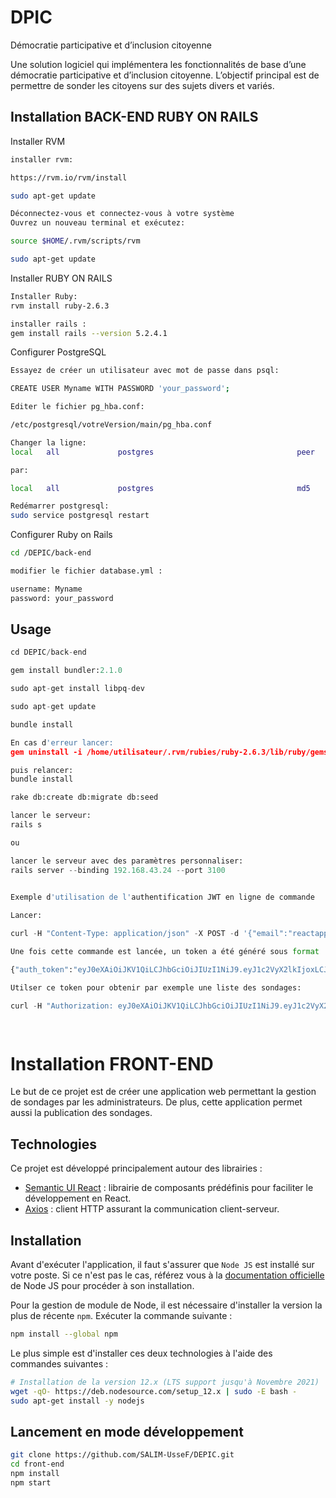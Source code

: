# DPIC

Démocratie participative et d’inclusion citoyenne

Une solution logiciel qui implémentera les fonctionnalités de base d’une démocratie participative et d’inclusion citoyenne. L’objectif principal est de permettre de sonder les citoyens sur des sujets divers et variés.

## Installation BACK-END RUBY ON RAILS

Installer RVM

```bash
installer rvm:

https://rvm.io/rvm/install

sudo apt-get update

Déconnectez-vous et connectez-vous à votre système
Ouvrez un nouveau terminal et exécutez:

source $HOME/.rvm/scripts/rvm

sudo apt-get update

```

Installer RUBY ON RAILS

```bash
Installer Ruby:
rvm install ruby-2.6.3

installer rails :
gem install rails --version 5.2.4.1

```

Configurer PostgreSQL

```bash
Essayez de créer un utilisateur avec mot de passe dans psql:

CREATE USER Myname WITH PASSWORD 'your_password';

Editer le fichier pg_hba.conf:

/etc/postgresql/votreVersion/main/pg_hba.conf

Changer la ligne:
local   all             postgres                                peer

par:

local   all             postgres                                md5

Redémarrer postgresql:
sudo service postgresql restart

```

Configurer Ruby on Rails

```bash
cd /DEPIC/back-end

modifier le fichier database.yml :

username: Myname
password: your_password

```

## Usage

```python
cd DEPIC/back-end

gem install bundler:2.1.0

sudo apt-get install libpq-dev

sudo apt-get update

bundle install

En cas d'erreur lancer:
gem uninstall -i /home/utilisateur/.rvm/rubies/ruby-2.6.3/lib/ruby/gems/2.6.0 rubygems-bundler

puis relancer:
bundle install

rake db:create db:migrate db:seed

lancer le serveur:
rails s

ou

lancer le serveur avec des paramètres personnaliser:
rails server --binding 192.168.43.24 --port 3100
 
```

```python
Exemple d'utilisation de l'authentification JWT en ligne de commande

Lancer:

curl -H "Content-Type: application/json" -X POST -d '{"email":"reactapp@gmail.com","password":"reactapptest"}' http://localhost:3100/authenticate

Une fois cette commande est lancée, un token a été généré sous format :

{"auth_token":"eyJ0eXAiOiJKV1QiLCJhbGciOiJIUzI1NiJ9.eyJ1c2VyX2lkIjoxLCJleHAiOjE0NjA2NTgxODZ9.xsSwcPC22IR71OBv6bU_OGCSyfE89DvEzWfDU0iybAZ"}

Utilser ce token pour obtenir par exemple une liste des sondages:

curl -H "Authorization: eyJ0eXAiOiJKV1QiLCJhbGciOiJIUzI1NiJ9.eyJ1c2VyX2lkIjoxLCJleHAiOjE0NjA2NTgxODZ9.xsSwcPC22IR71OBv6bU_OGCSyfE89DvEzWfDU0iybAZ" http://localhost:3100/sondages

 
```
# Installation FRONT-END

Le but de ce projet est de créer une application web permettant la gestion de sondages par les administrateurs. De plus, cette application permet aussi la publication des sondages.

## Technologies

Ce projet est développé principalement autour des librairies :
- [Semantic UI React](https://react.semantic-ui.com/) : librairie de composants prédéfinis pour faciliter le développement en React.
- [Axios](https://github.com/axios/axios) : client HTTP assurant la communication client-serveur.

## Installation

Avant d'exécuter l'application, il faut s'assurer que `Node JS` est installé sur votre poste.
Si ce n'est pas le cas, référez vous à la [documentation officielle](https://nodejs.org/fr/) de Node JS pour procéder à son installation.

Pour la gestion de module de Node, il est nécessaire d'installer la version la plus de récente `npm`. Exécuter la commande suivante :
```bash
npm install --global npm
```

Le plus simple est d'installer ces deux technologies à l'aide des commandes suivantes :
```bash
# Installation de la version 12.x (LTS support jusqu'à Novembre 2021)
wget -qO- https://deb.nodesource.com/setup_12.x | sudo -E bash -
sudo apt-get install -y nodejs
```

## Lancement en mode développement

```bash
git clone https://github.com/SALIM-UsseF/DEPIC.git
cd front-end
npm install
npm start
```
